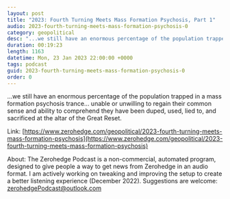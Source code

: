 ```yaml
---
layout: post
title: "2023: Fourth Turning Meets Mass Formation Psychosis, Part 1"
audio: 2023-fourth-turning-meets-mass-formation-psychosis-0
category: geopolitical
desc: "...we still have an enormous percentage of the population trapped in a mass formation psychosis trance... unable or unwilling to regain their common sense and ability to comprehend they have been duped, used, lied to, and sacrificed at the altar of the Great Reset."
duration: 00:19:23
length: 1163
datetime: Mon, 23 Jan 2023 22:00:00 +0000
tags: podcast
guid: 2023-fourth-turning-meets-mass-formation-psychosis-0
order: 0
---
```

...we still have an enormous percentage of the population trapped in a mass formation psychosis trance... unable or unwilling to regain their common sense and ability to comprehend they have been duped, used, lied to, and sacrificed at the altar of the Great Reset.

Link: [https://www.zerohedge.com/geopolitical/2023-fourth-turning-meets-mass-formation-psychosis](https://www.zerohedge.com/geopolitical/2023-fourth-turning-meets-mass-formation-psychosis)

About: The Zerohedge Podcast is a non-commercial, automated program, designed to give people a way to get news from Zerohedge in an audio format.  I am actively working on tweaking and improving the setup to create a better listening experience (December 2022).  Suggestions are welcome: [zerohedgePodcast@outlook.com](mailto:zerohedgePodcast@outlook.com)